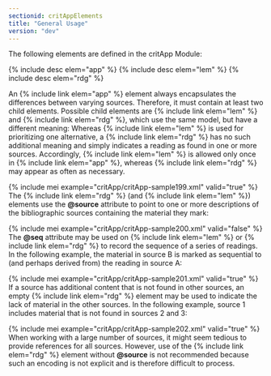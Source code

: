 ```yaml
---
sectionid: critAppElements
title: "General Usage"
version: "dev"
---
```


The following elements are defined in the critApp Module:



{% include desc elem="app" %}
{% include desc elem="lem" %}
{% include desc elem="rdg" %}




An {% include link elem="app" %} element always encapsulates the differences between varying
sources. Therefore, it must contain at least two child elements.
 Possible child elements are {% include link elem="lem" %} and {% include link elem="rdg" %}, which use the same model, but have a different
meaning: Whereas {% include link elem="lem" %} is used for prioritizing one alternative, a {% include link elem="rdg" %} has no such additional meaning and simply indicates a reading as found
in one or more sources. Accordingly, {% include link elem="lem" %} is allowed only once in {% include link elem="app" %}, whereas {% include link elem="rdg" %} may appear as often as
necessary.

{% include mei example="critApp/critApp-sample199.xml" valid="true" %}
The {% include link elem="rdg" %} (and {% include link elem="lem" %}) elements use the
**@source** attribute to point to one or more descriptions of the bibliographic
sources containing the material they mark:

{% include mei example="critApp/critApp-sample200.xml" valid="false" %}
The **@seq** attribute may be used on {% include link elem="lem" %} or {% include link elem="rdg" %} to record the sequence of a series of readings. In the following example, the
material in source B is marked as sequential to (and perhaps derived from) the reading
in
source A:

{% include mei example="critApp/critApp-sample201.xml" valid="true" %}
If a source has additional content that is not found in other sources, an empty {% include link elem="rdg" %} element may be used to indicate the lack of material in the other
sources. In the following example, source 1 includes material that is not found in
sources 2
and 3:

{% include mei example="critApp/critApp-sample202.xml" valid="true" %}
When working with a large number of sources, it might seem tedious to provide references
for
all sources. However, use of the {% include link elem="rdg" %} element without **@source**
is not recommended because such an encoding is not explicit and is therefore difficult
to
process.

